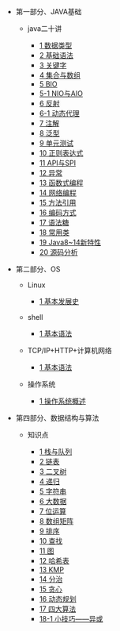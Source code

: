 <!--
 * @Author: your name
 * @Date: 2020-04-15 22:09:19
 * @LastEditTime: 2020-04-18 10:58:19
 * @LastEditors: Please set LastEditors
 * @Description: In User Settings Edit
 * @FilePath: \docs\_sidebar.md
 -->

* 第一部分、JAVA基础

    * java二十讲
    
        * [1 数据类型](/1.basics/1.java-basic/1-数据类型.md)  
        * [2 基础语法](/1.basics/1.java-basic/2-基础语法.md)
        * [3 关键字](/1.basics/1.java-basic/3-关键字.md)
        * [4 集合与数组](/1.basics/1.java-basic/4-集合.md)
        * [5 BIO](/1.basics/1.java-basic/5-IO.md)
        * [5-1 NIO与AIO](/1.basics/1.java-basic/5-1-IO.md)
        * [6 反射](/1.basics/1.java-basic/6-反射.md)
        * [6-1 动态代理](/1.basics/1.java-basic/6-1-动态代理.md)
        * [7 注解](/1.basics/1.java-basic/7-注解.md)
        * [8 泛型](/1.basics/1.java-basic/8-泛型.md)
        * [9 单元测试](/1.basics/1.java-basic/9-单元测试.md)
        * [10 正则表达式](/1.basics/1.java-basic/10-正则表达式.md)
        * [11 API与SPI](/1.basics/1.java-basic/11-API&SPI.md)
        * [12 异常](/1.basics/1.java-basic/12-异常.md)
        * [13 函数式编程](/1.basics/1.java-basic/13-函数式编程.md)
        * [14 网络编程](/1.basics/1.java-basic/14-网络编程.md)
        * [15 方法引用](/1.basics/1.java-basic/15-方法引用.md)
        * [16 编码方式](/1.basics/1.java-basic/16-编码方式.md)
        * [17 语法糖](/1.basics/1.java-basic/17-语法糖.md)
        * [18 常用类](/1.basics/1.java-basic/18-类.md)
        * [19 Java8~14新特性](/1.basics/1.java-basic/19-新特性.md)
        * [20 源码分析](/1.basics/1.java-basic/20-源码.md)

* 第二部分、OS

    * Linux
  
        * [1 基本发展史](/2.os/1.linux/1-基本发展史.md)  

    * shell
  
        * [1 基本语法](/2.os/2.shell/1-基本语法.md)   
    
    * TCP/IP+HTTP+计算机网络

        * [1 基本语法](/2.os/3.TCP/1-模型介绍.md)   
            

    * 操作系统

        * [1 操作系统概述](/2.os/4.OS/1-概述.md) 




* 第四部分、数据结构与算法

    * 知识点
  
        * [1 栈与队列](/4.algorithm/1-栈与队列.md)
        * [2 链表](/4.algorithm/2-链表.md)
        * [3 二叉树](/4.algorithm/3-二叉树.md)
        * [4 递归](/4.algorithm/4-递归.md)
        * [5 字符串](/4.algorithm/5-字符串.md)
        * [6 大数据](/4.algorithm/6-大数据.md)
        * [7 位运算](/4.algorithm/7-位运算.md)
        * [8 数组矩阵](/4.algorithm/8-数组矩阵.md)
        * [9 排序](/4.algorithm/9-排序.md)
        * [10 查找](/4.algorithm/10-查找.md)
        * [11 图](/4.algorithm/11-图.md)
        * [12 哈希表](/4.algorithm/12-哈希表.md)
        * [13 KMP](/4.algorithm/13-KMP.md)
        * [14 分治](/4.algorithm/14-分治.md)
        * [15 贪心](/4.algorithm/15-贪心.md)
        * [16 动态规划](/4.algorithm/16-动态规划.md)
        * [17 四大算法](/4.algorithm/17-四大算法.md)
        * [18-1 小技巧——异或](/4.algorithm/18-小技巧1异或.md)
        




       


       
    